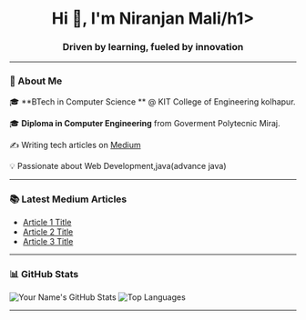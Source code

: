 <h1 align="center">Hi 👋, I'm Niranjan Mali/h1>
<h3 align="center">Driven by learning, fueled by innovation</h3>

---

### 🚀 About Me  
🎓 **BTech in Computer Science ** @ KIT College of Engineering kolhapur.

🎓 **Diploma in Computer Engineering** from Goverment Polytecnic Miraj.

✍️ Writing tech articles on [Medium](https://medium.com/@yourusername)  

💡 Passionate about Web Development,java(advance java) 


---

### 📚 Latest Medium Articles  
- [Article 1 Title](https://link-to-article)
- [Article 2 Title](https://link-to-article)
- [Article 3 Title](https://link-to-article)

---

### 📊 GitHub Stats  
![Your Name's GitHub Stats](https://github-readme-stats.vercel.app/api?username=yourusername&show_icons=true&theme=radical)
![Top Languages](https://github-readme-stats.vercel.app/api/top-langs/?username=yourusername&layout=compact&theme=radical)

---
